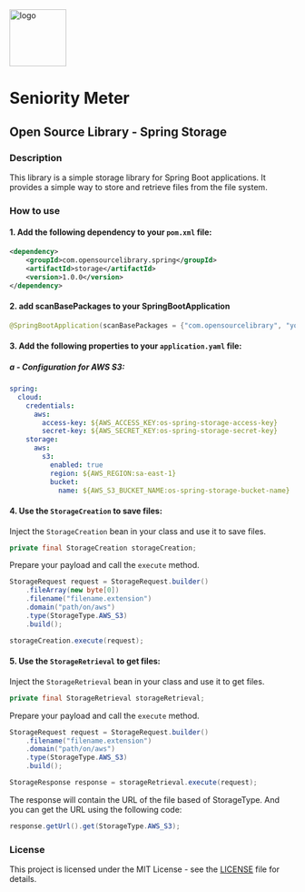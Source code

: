 <img src="https://github.com/SeniorityMeter/spring-sm-starter-bom/assets/36059306/ebfcb364-caea-48eb-972a-2d1ae63f4cdb" alt="logo" width="100"/>

# Seniority Meter
## Open Source Library - Spring Storage

### Description
This library is a simple storage library for Spring Boot applications. It provides a simple way to store and retrieve files from the file system.

### How to use
#### 1. Add the following dependency to your `pom.xml` file:

```xml
<dependency>
    <groupId>com.opensourcelibrary.spring</groupId>
    <artifactId>storage</artifactId>
    <version>1.0.0</version>
</dependency>
```

#### 2. add scanBasePackages to your SpringBootApplication
```java
@SpringBootApplication(scanBasePackages = {"com.opensourcelibrary", "yout"})
```

#### 3. Add the following properties to your `application.yaml` file:

##### a - Configuration for AWS S3:

```yaml
spring:
  cloud:
    credentials:
      aws:
        access-key: ${AWS_ACCESS_KEY:os-spring-storage-access-key}
        secret-key: ${AWS_SECRET_KEY:os-spring-storage-secret-key}
    storage:
      aws:
        s3:
          enabled: true
          region: ${AWS_REGION:sa-east-1}
          bucket:
            name: ${AWS_S3_BUCKET_NAME:os-spring-storage-bucket-name}
```

#### 4. Use the `StorageCreation` to save files:

Inject the `StorageCreation` bean in your class and use it to save files.
```java
private final StorageCreation storageCreation;
```

Prepare your payload and call the `execute` method.

```java
StorageRequest request = StorageRequest.builder()
    .fileArray(new byte[0])
    .filename("filename.extension")
    .domain("path/on/aws")
    .type(StorageType.AWS_S3)
    .build();

storageCreation.execute(request);
```

#### 5. Use the `StorageRetrieval` to get files:

Inject the `StorageRetrieval` bean in your class and use it to get files.
```java
private final StorageRetrieval storageRetrieval;
```

Prepare your payload and call the `execute` method.

```java
StorageRequest request = StorageRequest.builder()
    .filename("filename.extension")
    .domain("path/on/aws")
    .type(StorageType.AWS_S3)
    .build();

StorageResponse response = storageRetrieval.execute(request);
```

The response will contain the URL of the file based of StorageType. And you can get the URL using the following code:

```java
response.getUrl().get(StorageType.AWS_S3);
```

### License

This project is licensed under the MIT License - see the [LICENSE](LICENSE) file for details.

